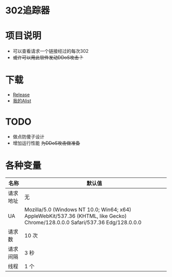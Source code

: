 # 302追踪器

# 项目说明
- 可以查看请求一个链接经过的每次302
- ~~或许可以用此软件发动DDoS攻击？~~

# 下载
 - [Release](https://github.com/ZeroWolf233/302Tracer/releases)
- [我的Alist](http://zerowolf.top:5244/阿里云/302Tracer)

# TODO
- 做点防傻子设计
- 增加运行性能  ~~为DDoS攻击做准备~~

# 各种变量
| 名称   | 默认值                                                                                                                           |
|------|-------------------------------------------------------------------------------------------------------------------------------|
| 请求地址 | 无                                                                                                                             |
| UA   | Mozilla/5.0 (Windows NT 10.0; Win64; x64) AppleWebKit/537.36 (KHTML, like Gecko) Chrome/128.0.0.0 Safari/537.36 Edg/128.0.0.0 |
| 请求数  | 10 次                                                                                                                          |
| 请求间隔 | 3 秒                                                                                                                           |
| 线程   | 1 个                                                                                                                           |